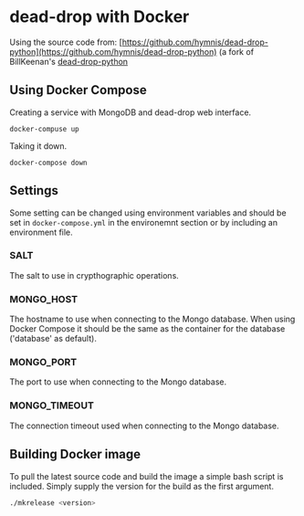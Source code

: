 # dead-drop with Docker

Using the source code from: [https://github.com/hymnis/dead-drop-python](https://github.com/hymnis/dead-drop-python) (a fork of BillKeenan's [dead-drop-python](https://github.com/BillKeenan/dead-drop-python)

## Using Docker Compose

Creating a service with MongoDB and dead-drop web interface.

```
docker-compuse up
```

Taking it down.
```
docker-compose down
```

## Settings

Some setting can be changed using environment variables and should be set in `docker-compose.yml` in the environemnt section or by including an environment file.

### SALT

The salt to use in crypthographic operations.

### MONGO_HOST

The hostname to use when connecting to the Mongo database. When using Docker Compose it should be the same as the container for the database ('database' as default).

### MONGO_PORT

The port to use when connecting to the Mongo database.

### MONGO_TIMEOUT

The connection timeout used when connecting to the Mongo database.

## Building Docker image

To pull the latest source code and build the image a simple bash script is included. Simply supply the version for the build as the first argument.

```bash
./mkrelease <version>
```

